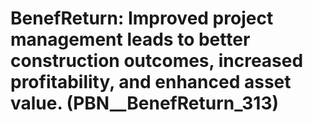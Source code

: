 # BenefReturn: __Improved project management leads to better construction outcomes, increased profitability, and enhanced asset value.__ (PBN__BenefReturn_313)

